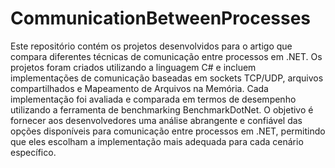 # CommunicationBetweenProcesses
Este repositório contém os projetos desenvolvidos para o artigo que compara diferentes técnicas de comunicação entre processos em .NET. Os projetos foram criados utilizando a linguagem C# e incluem implementações de comunicação baseadas em sockets TCP/UDP, arquivos compartilhados e Mapeamento de Arquivos na Memória. Cada implementação foi avaliada e comparada em termos de desempenho utilizando a ferramenta de benchmarking BenchmarkDotNet. O objetivo é fornecer aos desenvolvedores uma análise abrangente e confiável das opções disponíveis para comunicação entre processos em .NET, permitindo que eles escolham a implementação mais adequada para cada cenário específico.
